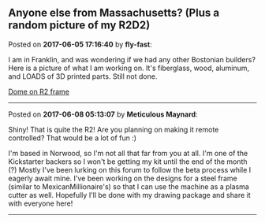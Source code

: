 ## Anyone else from Massachusetts? (Plus a random picture of my R2D2)
Posted on **2017-06-05 17:16:40** by **fly-fast**:

I am in Franklin, and was wondering if we had any other Bostonian builders?  Here is a picture of what I am working on.  It's fiberglass, wood, aluminum, and LOADS of 3D printed parts.  Still not done.



 [Dome on R2 frame](/images/F6/6y/F66y_domeonr2frame.jpg.jpg)

---

Posted on **2017-06-08 05:13:07** by **Meticulous Maynard**:

Shiny! That is quite the R2! Are you planning on making it remote controlled? That would be a lot of fun :)



I'm based in Norwood, so I'm not all that far from you at all. I'm one of the Kickstarter backers so I won't be getting my kit until the end of the month (?) Mostly I've been lurking on this forum to follow the beta process while I eagerly await mine. I've been working on the designs for a steel frame (similar to MexicanMillionaire's) so that I can use the machine as a plasma cutter as well. Hopefully I'll be done with my drawing package and share it with everyone here!

---

